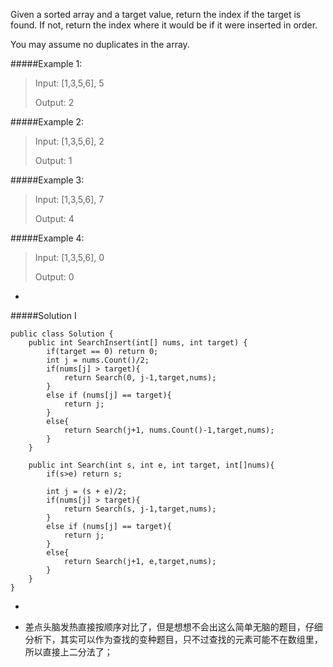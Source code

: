 Given a sorted array and a target value, return the index if the target is found. If not, return the index where it would be if it were inserted in order.

You may assume no duplicates in the array.

#####Example 1:

>Input: [1,3,5,6], 5
>
>Output: 2

#####Example 2:

>Input: [1,3,5,6], 2
>
>Output: 1

#####Example 3:

>Input: [1,3,5,6], 7
>
>Output: 4

#####Example 4:

>Input: [1,3,5,6], 0
>
>Output: 0

-
#####Solution I 
```
public class Solution {
    public int SearchInsert(int[] nums, int target) {
        if(target == 0) return 0;
        int j = nums.Count()/2;
        if(nums[j] > target){
            return Search(0, j-1,target,nums);
        }
        else if (nums[j] == target){
            return j;
        }
        else{
            return Search(j+1, nums.Count()-1,target,nums);
        }
    }
    
    public int Search(int s, int e, int target, int[]nums){
        if(s>e) return s;

        int j = (s + e)/2;
        if(nums[j] > target){
            return Search(s, j-1,target,nums);
        }
        else if (nums[j] == target){
            return j;
        }
        else{
            return Search(j+1, e,target,nums);
        }
    }
}
```
-
* 差点头脑发热直接按顺序对比了，但是想想不会出这么简单无脑的题目，仔细分析下，其实可以作为查找的变种题目，只不过查找的元素可能不在数组里，所以直接上二分法了；